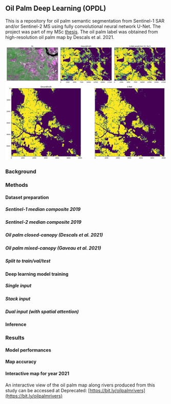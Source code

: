 ## Oil Palm Deep Learning (OPDL)

This is a repository for oil palm semantic segmentation from Sentinel-1 SAR and/or Sentinel-2 MS using fully convolutional neural network U-Net. The project was part of my MSc [thesis](http://essay.utwente.nl/97994/). The oil palm label was obtained from high-resolution oil palm map by Descals et al. 2021.<br>

![](figures/prediction.png "Comparison of SAR image, predicted oil palm, and reference oil palm map")
![](figures/pred2.png "Comparison of reference oil palm map and predicted oil palm")

### Background

### Methods
#### Dataset preparation
##### Sentinel-1 median composite 2019
##### Sentinel-2 median composite 2019
##### Oil palm closed-canopy (Descals et al. 2021)
##### Oil palm mixed-canopy (Gaveau et al. 2021)
##### Split to train/val/test
#### Deep learning model training
##### Single input
##### Stack input
##### Dual input (with spatial attention)
#### Inference

### Results
#### Model performances
#### Map accuracy
#### Interactive map for year 2021
An interactive view of the oil palm map along rivers produced from this study can be accessed at 
Deprecated: [https://bit.ly/oilpalmrivers](https://bit.ly/oilpalmrivers)



